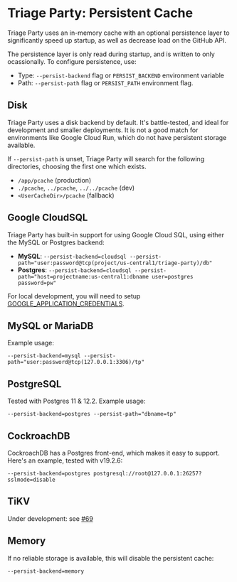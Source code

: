# Triage Party: Persistent Cache

Triage Party uses an in-memory cache with an optional persistence layer to
significantly speed up startup, as well as decrease load on the GitHub API.

The persistence layer is only read during startup, and is written to
only ocassionally. To configure persistence, use:

* Type: `--persist-backend` flag or `PERSIST_BACKEND` environment variable
* Path: `--persist-path` flag or `PERSIST_PATH` environment flag.

## Disk

Triage Party uses a disk backend by default. It's battle-tested, and ideal for development and smaller deployments. It is not a good match for environments like Google Cloud Run, which do not have persistent storage available.

If `--persist-path` is unset, Triage Party will search for the following directories, choosing the first one which exists.

* `/app/pcache` (production)
* `./pcache`, `../pcache`, `../../pcache` (dev)
* `<UserCacheDir>/pcache` (fallback)

## Google CloudSQL

Triage Party has built-in support for using Google Cloud SQL, using either the MySQL or Postgres backend:

* **MySQL**: `--persist-backend=cloudsql --persist-path="user:password@tcp(project/us-central1/triage-party)/db"`
* **Postgres**: `--persist-backend=cloudsql --persist-path="host=projectname:us-central1:dbname user=postgres password=pw"`

For local development, you will need to setup [GOOGLE_APPLICATION_CREDENTIALS](https://cloud.google.com/docs/authentication/getting-started).

## MySQL or MariaDB

Example usage:

 `--persist-backend=mysql --persist-path="user:password@tcp(127.0.0.1:3306)/tp"`

## PostgreSQL

Tested with Postgres 11 & 12.2. Example usage:

`--persist-backend=postgres --persist-path="dbname=tp"`

## CockroachDB

CockroachDB has a Postgres front-end, which makes it easy to support. Here's an example, tested with v19.2.6:

 `--persist-backend=postgres postgresql://root@127.0.0.1:26257?sslmode=disable`

## TiKV

Under development: see [#69](https://github.com/google/triage-party/issues/69)

## Memory

If no reliable storage is available, this will disable the persistent cache:

`--persist-backend=memory`
